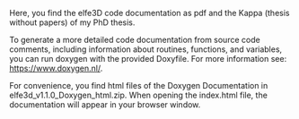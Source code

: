 Here, you find the elfe3D code documentation as pdf and the Kappa (thesis without papers) of my PhD thesis.

To generate a more detailed code documentation from source code comments, including information about routines, functions, and variables, you can run doxygen with the provided Doxyfile.
For more information see: https://www.doxygen.nl/.

For convenience, you find html files of the Doxygen Documentation in elfe3d_v1.1.0_Doxygen_html.zip. When opening the index.html file, the documentation will appear in your browser window.
